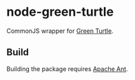 # node-green-turtle

CommonJS wrapper for [Green Turtle](https://github.com/alexmilowski/green-turtle).

## Build

Building the package requires [Apache Ant](http://ant.apache.org/).
